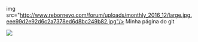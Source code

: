 img 
src="http://www.rebornevo.com/forum/uploads/monthly_2016_12/large.jpg.eee99d2e92d6c2a7378ed6d8bc249b82.jpg"/>
Minha página do git

<img 
src="https://i.pinimg.com/originals/20/13/92/20139291308a0cca59f0f4a0810fd58a.jpg"/>
